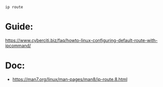 ```
ip route
```

# Guide:
https://www.cyberciti.biz/faq/howto-linux-configuring-default-route-with-ipcommand/

# Doc:
- https://man7.org/linux/man-pages/man8/ip-route.8.html
